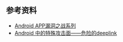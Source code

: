 


## 参考资料

- [Android APP漏洞之战系列](https://github.com/WindXaa/Android-Vulnerability-Mining)
- [Android 中的特殊攻击面——危险的deeplink](https://paper.seebug.org/1175/)